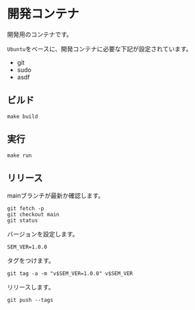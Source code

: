 # 開発コンテナ

開発用のコンテナです。

``Ubuntu``をベースに、開発コンテナに必要な下記が設定されています。

* git
* sudo
* asdf

## ビルド

```
make build
```

## 実行

```
make run
```

## リリース

mainブランチが最新か確認します。

```
git fetch -p
git checkout main
git status
```

バージョンを設定します。

```
SEM_VER=1.0.0
```

タグをつけます。

```
git tag -a -m "v$SEM_VER=1.0.0" v$SEM_VER
```

リリースします。

```
git push --tags
```

